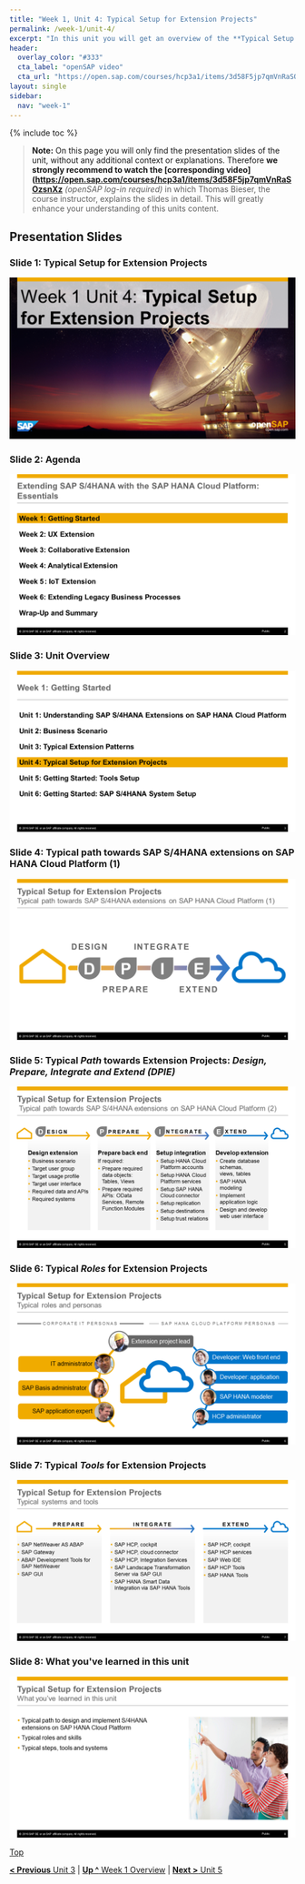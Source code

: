 ```yaml
---
title: "Week 1, Unit 4: Typical Setup for Extension Projects"
permalink: /week-1/unit-4/
excerpt: "In this unit you will get an overview of the **Typical Setup for Extension Projects** which will be used for all S/4 HANA Extensions during the course."
header:
  overlay_color: "#333"
  cta_label: "openSAP video"
  cta_url: "https://open.sap.com/courses/hcp3a1/items/3d58F5jp7qmVnRaSOzsnXz"
layout: single
sidebar:
  nav: "week-1"
---
```

<a name="top"/>
{% include toc %}

> **Note:** On this page you will only find the presentation slides of the unit, without any additional context or explanations. Therefore **we strongly recommend to watch the [corresponding video](https://open.sap.com/courses/hcp3a1/items/3d58F5jp7qmVnRaSOzsnXz** _(openSAP log-in required)_ in which Thomas Bieser, the course instructor, explains the slides in detail. This will greatly enhance your understanding of this units content.

## Presentation Slides

### Slide 1: Typical Setup for Extension Projects
<img src="./images/Slide1.PNG" alt=""/>

### Slide 2: Agenda
<img src="./images/Slide2.PNG" alt=""/>

### Slide 3: Unit Overview
<img src="./images/Slide3.PNG" alt=""/>

### Slide 4: Typical path towards SAP S/4HANA extensions on SAP HANA Cloud Platform (1)
<img src="./images/Slide4.PNG" alt=""/>

### Slide 5: Typical _Path_ towards Extension Projects: _Design, Prepare, Integrate and Extend (DPIE)_
<img src="./images/Slide5.PNG" alt=""/>

### Slide 6: Typical _Roles_ for Extension Projects
<img src="./images/Slide6.PNG" alt=""/>

### Slide 7: Typical _Tools_ for Extension Projects
<img src="./images/Slide7.PNG" alt=""/>

### Slide 8: What you've learned in this unit
<img src="./images/Slide8.PNG" alt=""/>

[Top](#top)

[**< Previous** Unit 3](../unit-3/) | [**Up ^** Week 1 Overview](../) | [**Next >** Unit 5](../unit-5/)
